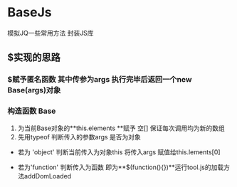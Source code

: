 # BaseJs
模拟JQ一些常用方法 封装JS库 

## $实现的思路
### $赋予匿名函数 其中传参为args 执行完毕后返回一个new Base(args)对象

### 构造函数 Base
1. 为当前Base对象的**this.elements **赋予 空[] 保证每次调用均为新的数组
2. 先用typeof 判断传入的参数args 是否为对象

- 若为 'object' 判断当前传入为对象this 将传入args 赋值给this.lements[0]

- 若为'function' 判断传入为函数 即为**$(function(){})**运行tool.js的加载方法addDomLoaded
